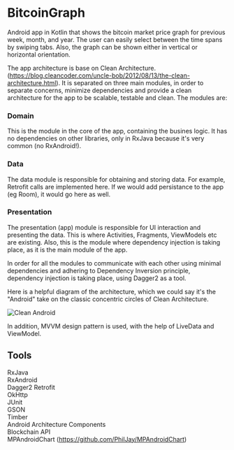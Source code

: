 # BitcoinGraph
Android app in Kotlin that shows the bitcoin market price graph for previous week, month, and year. The user can easily select between the time spans by swiping 
tabs. Also, the graph can be shown either in vertical or horizontal orientation. 

The app architecture is base on Clean Architecture. (https://blog.cleancoder.com/uncle-bob/2012/08/13/the-clean-architecture.html).
It is separated on three main modules, in order to separate concerns, minimize dependencies and provide a clean architecture for the app to be scalable, testable and clean. 
The modules are: 
### Domain
This is the module in the core of the app, containing the busines logic. It has no dependencies on other libraries, only in RxJava because it's very common (no RxAndroid!).

### Data 
The data module is responsible for obtaining and storing data. For example, Retrofit calls are implemented here. If we would add persistance to the app (eg Room), it would
go here as well. 

### Presentation
The presentation (app) module is responsible for UI interaction and presenting the data. This is where Activities, Fragments, ViewModels etc are existing.
Also, this is the module where dependency injection is taking place, as it is the main module of the app. 

In order for all the modules to communicate with each other using minimal dependencies and adhering to Dependency Inversion principle, dependency injection is taking place, using Dagger2 as a tool. 

Here is a helpful diagram of the architecture, which we could say it's the "Android" take on the classic concentric circles of Clean Architecture.

![Clean Android](https://miro.medium.com/max/1888/1*vcnYWWn_zhNk6I30meBaPg.png)

In addition, MVVM design pattern is used, with the help of LiveData and ViewModel.

## Tools
RxJava\
RxAndroid\
Dagger2
Retrofit\
OkHttp\
JUnit\
GSON\
Timber\
Android Architecture Components\
Blockchain API\
MPAndroidChart (https://github.com/PhilJay/MPAndroidChart)


